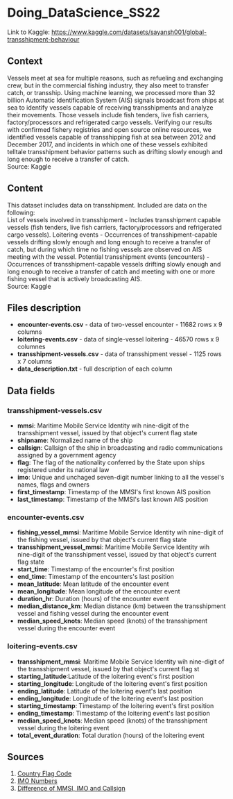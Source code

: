 # Doing_DataScience_SS22
Link to Kaggle: https://www.kaggle.com/datasets/sayansh001/global-transshipment-behaviour
## Context
Vessels meet at sea for multiple reasons, such as refueling and exchanging crew, but in the commercial fishing industry, they also meet to transfer catch, or transship. Using machine learning, we processed more than 32 billion Automatic Identification System (AIS) signals broadcast from ships at sea to identify vessels capable of receiving transshipments and analyze their movements. Those vessels include fish tenders, live fish carriers, factory/processors and refrigerated cargo vessels. Verifying our results with confirmed fishery registries and open source online resources, we identified vessels capable of transshipping fish at sea between 2012 and December 2017, and incidents in which one of these vessels exhibited telltale transshipment behavior patterns such as drifting slowly enough and long enough to receive a transfer of catch.<br>
Source: Kaggle
## Content
This dataset includes data on transshipment. Included are data on the following:<br>
List of vessels involved in transshipment - Includes transshipment capable vessels (fish tenders, live fish carriers, factory/processors and refrigerated cargo vessels).
Loitering events - Occurrences of transshipment-capable vessels drifting slowly enough and long enough to receive a transfer of catch, but during which time no fishing vessels are observed on AIS meeting with the vessel.
Potential transshipment events (encounters) - Occurrences of transshipment-capable vessels drifting slowly enough and long enough to receive a transfer of catch and meeting with one or more fishing vessel that is actively broadcasting AIS. <br>
Source: Kaggle
## Files description
* **encounter-events.csv**     - data of two-vessel encounter - 11682 rows x 9 columns
* **loitering-events.csv**     - data of single-vessel loitering - 46570 rows x 9 columnes
* **transshipment-vessels.csv** - data of transshipment vessel - 1125 rows x 7 columns 
* **data_description.txt**     - full description of each column
## Data fields
### transshipment-vessels.csv
* **mmsi**: Maritime Mobile Service Identity wih nine-digit of the transshipment vessel, issued by that object's current flag state
* **shipname**: Normalized name of the ship
* **callsign**: Callsign of the ship in broadcasting and radio communications assigned by a government agency
* **flag**: The flag of the nationality conferred by the State upon ships registered under its national law
* **imo**:  Unique and unchaged seven-digit number linking to all the vessel's names, flags and owners
* **first_timestamp**: Timestamp of the MMSI's first known AIS position
* **last_timestamp**: Timestamp of the MMSI's last known AIS position

### encounter-events.csv
* **fishing_vessel_mmsi**: Maritime Mobile Service Identity wih nine-digit of the fishing vessel, issued by that object's current flag state
* **transshipment_vessel_mmsi**: Maritime Mobile Service Identity wih nine-digit of the transshipment vessel, issued by that object's current flag state
* **start_time**: Timestamp of the encounter's first position
* **end_time**: Timestamp of the encounters's last position
* **mean_latitude**: Mean latitude of the encounter event
* **mean_longitude**: Mean longitude of the encounter event
* **duration_hr**: Duration (hours) of the encounter event
* **median_distance_km**: Median distance (km) between the transshipment vessel and fishing vessel during the encounter event
* **median_speed_knots**: Median speed (knots) of the transshipment vessel during the encounter event

### loitering-events.csv
* **transshipment_mmsi**: Maritime Mobile Service Identity wih nine-digit of the transshipment vessel, issued by that object's current flag st
* **starting_latitude**:Latitude of the loitering event's first position
* **starting_longitude**: Longitude of the loitering event's first position
* **ending_latitude**: Latitude of the loitering event's last position
* **ending_longitude**: Longitude of the loitering event's last position
* **starting_timestamp**: Timestamp of the loitering event's first position
* **ending_timestamp**: Timestamp of the loitering event's last position
* **median_speed_knots**: Median speed (knots) of the transshipment vessel during the loitering event
* **total_event_duration**: Total duration (hours) of the loitering event

## Sources
1. <a href="https://api.vesselfinder.com/docs/ref-flags.html">Country Flag Code</a>
2. <a href="https://www.imo.org/en/OurWork/MSAS/Pages/IMO-identification-number-scheme.aspx#:~:text=The%20Number%20consists%20of%20seven,company%20and%2For%20registered%20owner">IMO Numbers</a>
3. <a href="https://shiptracks.com/updates/2019/07/01/mmsi-imo-and-call-sign-what-is-the-difference/">Difference of MMSI, IMO and Callsign</a>




